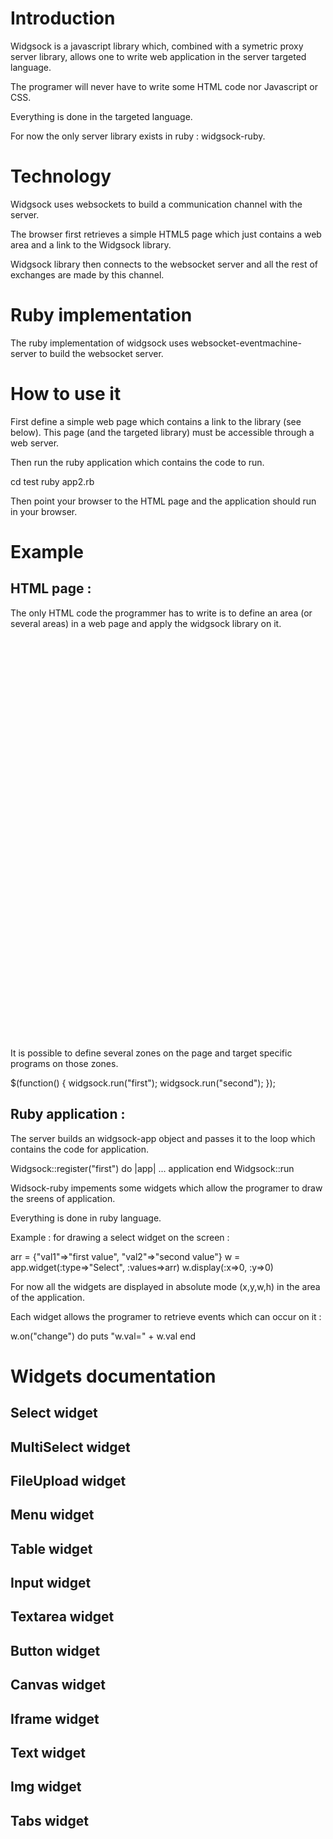 
Introduction
================

Widgsock is a javascript library which, combined with a symetric proxy server library, allows one to write web application in the server targeted language.

The programer will never have to write some HTML code nor Javascript or CSS.

Everything is done in the targeted language.

For now the only server library exists in ruby : widgsock-ruby.

Technology
============

Widgsock uses websockets to build a communication channel with the server.

The browser first retrieves a simple HTML5 page which just contains a web area and a link to the Widgsock library.

Widgsock library then connects to the websocket server and all the rest of exchanges are made by this channel.

Ruby implementation
=====================

The ruby implementation of widgsock uses websocket-eventmachine-server to build the websocket server.

How to use it
=====================

First define a simple web page which contains a link to the library (see below). This page (and the targeted library) must be accessible through a web server.

Then run the ruby application which contains the code to run.

cd test
ruby app2.rb

Then point your browser to the HTML page and the application should run in your browser.

Example 
============

HTML page : 
--------------

The only HTML code the programmer has to write is to define an area (or several areas) in a web page and apply the widgsock library on it.


<!DOCTYPE html>
<header>
  <meta charset="utf-8" />
  <link rel="stylesheet" href="css/widgsock.css" type="text/css" media="screen">
  <script language='javascript' src='http://code.jquery.com/jquery-2.1.4.js' type='text/javascript'></script>
  <script language='javascript' src='libjs/widgsock.js' type='text/javascript'></script>
<script>
  $(function() {  widgsock.run("first");  });  
</script>
</header>
<body>
  <div id="first" style="width:900px;height:600px;position:relative;">
   </div>
</body>
</html>

It is possible to define several zones on the page and target specific programs on those zones.

  $(function() {
    widgsock.run("first");
    widgsock.run("second");
  });  


Ruby application :
-------------------

The server builds an widgsock-app object and passes it to the loop which contains the code for application.

Widgsock::register("first") do |app|
	... application
end
Widgsock::run

Widsock-ruby impements some widgets which allow the programer to draw the sreens of application. 

Everything is done in ruby language.

Example : for drawing a select widget on the screen :

  arr = {"val1"=>"first value", "val2"=>"second value"}
  w = app.widget(:type=>"Select", :values=>arr)
  w.display(:x=>0, :y=>0)

For now all the widgets are displayed in absolute mode (x,y,w,h) in the area of the application.

Each widget allows the programer to retrieve events which can occur on it :

w.on("change") do
	puts "w.val=" + w.val
end

Widgets documentation
=====================

Select widget
------------------

MultiSelect widget
------------------

FileUpload widget
------------------

Menu widget
------------------

Table widget
------------------

Input widget
------------------

Textarea widget
------------------

Button widget
------------------

Canvas widget
------------------

Iframe widget
------------------

Text widget
------------------

Img widget
------------------

Tabs widget
------------------







